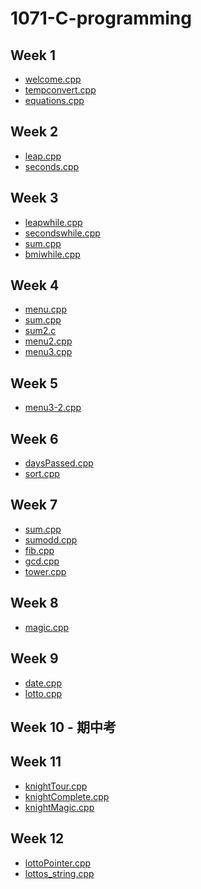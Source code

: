 # 1071-C-programming

## Week 1
* [welcome.cpp](https://github.com/vanessaaurell/1071-C-programming/blob/master/w01/welcome.cpp)
* [tempconvert.cpp](https://github.com/vanessaaurell/1071-C-programming/blob/master/w01/tempconvert.cpp)
* [equations.cpp](https://github.com/vanessaaurell/1071-C-programming/blob/master/w01/equations.cpp)

## Week 2
* [leap.cpp](https://github.com/vanessaaurell/1071-C-programming/blob/master/w02/leap.cpp)
* [seconds.cpp](https://github.com/vanessaaurell/1071-C-programming/blob/master/w02/seconds.cpp)

## Week 3
* [leapwhile.cpp](https://github.com/vanessaaurell/1071-C-programming/blob/master/w03/leapwhile.cpp)
* [secondswhile.cpp](https://github.com/vanessaaurell/1071-C-programming/blob/master/w03/secondswhile.cpp)
* [sum.cpp](https://github.com/vanessaaurell/1071-C-programming/blob/master/w03/sum.cpp)
* [bmiwhile.cpp](https://github.com/vanessaaurell/1071-C-programming/blob/master/w03/bmiwhile.cpp)

## Week 4
* [menu.cpp](https://github.com/vanessaaurell/1071-C-programming/blob/master/w04/menu.cpp)
* [sum.cpp](https://github.com/vanessaaurell/1071-C-programming/blob/master/w04/sum.cpp)
* [sum2.c](https://github.com/vanessaaurell/1071-C-programming/blob/master/w04/sum2.c)
* [menu2.cpp](https://github.com/vanessaaurell/1071-C-programming/blob/master/w04/menu2.cpp)
* [menu3.cpp](https://github.com/vanessaaurell/1071-C-programming/blob/master/w04/menu3.cpp)

## Week 5
* [menu3-2.cpp](https://github.com/vanessaaurell/1071-C-programming/blob/master/w05/menu3-2.cpp)

## Week 6
* [daysPassed.cpp](https://github.com/vanessaaurell/1071-C-programming/blob/master/w06/daysPassed.cpp)
* [sort.cpp](https://github.com/vanessaaurell/1071-C-programming/blob/master/w06/sort.cpp)

## Week 7
* [sum.cpp](https://github.com/vanessaaurell/1071-C-programming/blob/master/w07/sum.cpp)
* [sumodd.cpp](https://github.com/vanessaaurell/1071-C-programming/blob/master/w07/sumodd.cpp)
* [fib.cpp](https://github.com/vanessaaurell/1071-C-programming/blob/master/w07/fib.cpp)
* [gcd.cpp](https://github.com/vanessaaurell/1071-C-programming/blob/master/w07/gcd.cpp)
* [tower.cpp](https://github.com/vanessaaurell/1071-C-programming/blob/master/w07/tower.cpp)

## Week 8
* [magic.cpp](https://github.com/vanessaaurell/1071-C-programming/blob/master/w08/magic.cpp)

## Week 9
* [date.cpp](https://github.com/vanessaaurell/1071-C-programming/blob/master/w09/date.cpp)
* [lotto.cpp](https://github.com/vanessaaurell/1071-C-programming/blob/master/w09/lotto.cpp)

## Week 10 - 期中考

## Week 11
* [knightTour.cpp](https://github.com/vanessaaurell/1071-C-programming/blob/master/w11/knightTour.cpp)
* [knightComplete.cpp](https://github.com/vanessaaurell/1071-C-programming/blob/master/w11/knightComplete.cpp)
* [knightMagic.cpp](https://github.com/vanessaaurell/1071-C-programming/blob/master/w11/knightMagic.cpp)

## Week 12
* [lottoPointer.cpp](https://github.com/vanessaaurell/1071-C-programming/blob/master/w12/lottoPointer.cpp)
* [lottos_string.cpp](https://github.com/vanessaaurell/1071-C-programming/blob/master/w12/lottos_string.cpp)
<!--stackedit_data:
eyJoaXN0b3J5IjpbMTg5NjAwMjI0NCwxNDY2MTMzNDAwLDQ2Mj
czNjkxNywtMTExMDIxNDI2MSwyMDI2OTYwODYsOTM4MzA4NTg1
LC0xNTU2NDcyMDksMjIzNjI2OTgxLC01ODA2MTU1MjAsLTIwNz
k2Mjg4MzgsLTc1MzA3NzEzN119
-->